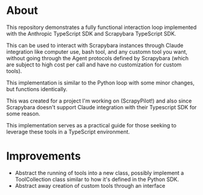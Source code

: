# About

This repository demonstrates a fully functional interaction loop implemented with the Anthropic TypeScript SDK and Scrapybara TypeScript SDK. 

This can be used to interact with Scrapybara instances through Claude integration like computer use, bash tool, and any customn tool you want, without going through the Agent protocols defined by Scrapybara (which are subject to high cost per call and have no customization for custom tools).

This implementation is similar to the Python loop with some minor changes, but functions identically. 

This was created for a project I'm working on (ScrapyPilot!) and also since Scrapybara doesn't support Claude integration with their Typescript SDK for some reason.

This implementation serves as a practical guide for those seeking to leverage these tools in a TypeScript environment.

# Improvements

- Abstract the running of tools into a new class, possibly implement a ToolCollection class similar to how it's defined in the Python SDK.
- Abstract away creation of custom tools through an interface
